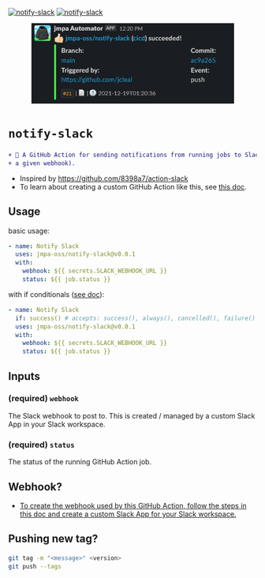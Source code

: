 <!-- markdownlint-disable MD041 MD010 MD034 -->
[![notify-slack](https://github.com/jmpa-io/notify-slack/actions/workflows/cicd.yml/badge.svg)](https://github.com/jmpa-io/notify-slack/actions/workflows/cicd.yml)
[![notify-slack](https://github.com/jmpa-io/notify-slack/actions/workflows/README.yml/badge.svg)](https://github.com/jmpa-io/notify-slack/actions/workflows/README.yml)

<p align="center">
  <img src="img/logo.png"/>
</p>

# `notify-slack`

```diff
+ 🐋 A GitHub Action for sending notifications from running jobs to Slack (via
+ a given webhook).
```

* Inspired by https://github.com/8398a7/action-slack
* To learn about creating a custom GitHub Action like this, see [this doc](https://docs.github.com/en/free-pro-team@latest/actions/creating-actions/creating-a-docker-container-action).

## Usage

basic usage:
```yaml
- name: Notify Slack
  uses: jmpa-oss/notify-slack@v0.0.1
  with:
    webhook: ${{ secrets.SLACK_WEBHOOK_URL }}
    status: ${{ job.status }}
```

with if conditionals ([see doc](https://docs.github.com/en/free-pro-team@latest/actions/reference/context-and-expression-syntax-for-github-actions#job-status-check-functions)):
```yaml
- name: Notify Slack
  if: success() # accepts: success(), always(), cancelled(), failure()
  uses: jmpa-oss/notify-slack@v0.0.1
  with:
    webhook: ${{ secrets.SLACK_WEBHOOK_URL }}
    status: ${{ job.status }}
```

## Inputs

### (required) `webhook`

The Slack webhook to post to. This is created / managed
by a custom Slack App in your Slack workspace.

### (required) `status`

The status of the running GitHub Action job.

## Webhook?

* [To create the webhook used by this GitHub Action, follow the steps in this doc and create a custom Slack App for your Slack workspace.](https://api.slack.com/messaging/webhooks)

## Pushing new tag?

```bash
git tag -m "<message>" <version>
git push --tags
```
